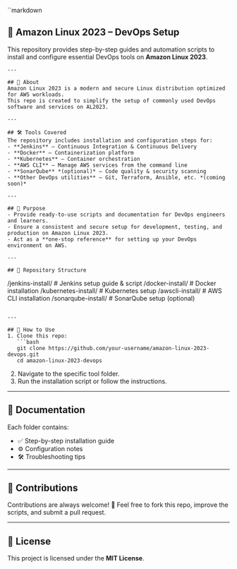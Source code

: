 ``markdown

## 🚀 Amazon Linux 2023 – DevOps Setup  

This repository provides step-by-step guides and automation scripts to install and configure essential DevOps tools on **Amazon Linux 2023**.

```
---

## 📌 About  
Amazon Linux 2023 is a modern and secure Linux distribution optimized for AWS workloads.  
This repo is created to simplify the setup of commonly used DevOps software and services on AL2023.  

---

## 🛠️ Tools Covered  
The repository includes installation and configuration steps for:  
- **Jenkins** – Continuous Integration & Continuous Delivery  
- **Docker** – Containerization platform  
- **Kubernetes** – Container orchestration  
- **AWS CLI** – Manage AWS services from the command line  
- **SonarQube** *(optional)* – Code quality & security scanning  
- **Other DevOps utilities** – Git, Terraform, Ansible, etc. *(coming soon)*  

---

## 🎯 Purpose  
- Provide ready-to-use scripts and documentation for DevOps engineers and learners.  
- Ensure a consistent and secure setup for development, testing, and production on Amazon Linux 2023.  
- Act as a **one-stop reference** for setting up your DevOps environment on AWS.  

---

## 📂 Repository Structure  
```

/jenkins-install/      # Jenkins setup guide & script
/docker-install/       # Docker installation
/kubernetes-install/   # Kubernetes setup
/awscli-install/       # AWS CLI installation
/sonarqube-install/    # SonarQube setup (optional)

````

---

## 🚦 How to Use  
1. Clone this repo:  
   ```bash
   git clone https://github.com/your-username/amazon-linux-2023-devops.git
   cd amazon-linux-2023-devops
````

2. Navigate to the specific tool folder.
3. Run the installation script or follow the instructions.

---

## 📖 Documentation

Each folder contains:

* ✅ Step-by-step installation guide
* ⚙️ Configuration notes
* 🛠️ Troubleshooting tips

---

## 🤝 Contributions

Contributions are always welcome! 🎉
Feel free to fork this repo, improve the scripts, and submit a pull request.

---

## 📜 License

This project is licensed under the **MIT License**.

